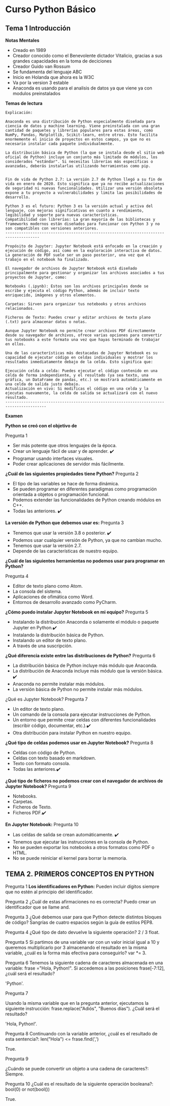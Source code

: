 # Curso Python Básico 



## Tema 1 Introducción 

**Notas Mentales**
- Creado en 1989 
- Creador conocido como el Benevolente dictador Vitalicio, gracias a sus grandes capacidades en la toma de deciciones 
- Creador Guido van Rossum 
- Se fundamenta del lenguaje ABC 
- Inicio en Holanda que ahora es la W3C
- Va por la version 3 estable 
- Anaconda es usando para el analisis de datos ya que viene ya con modulos preinstalados

**Temas de lectura** 

```
Explicación:

Anaconda es una distribución de Python especialmente diseñada para ciencia de datos y machine learning. Viene preinstalada con una gran cantidad de paquetes y librerías populares para estas áreas, como NumPy, Pandas, Matplotlib, Scikit-learn, entre otros. Esto facilita enormemente el inicio de proyectos en estos campos, ya que no es necesario instalar cada paquete individualmente.

La distribución básica de Python (la que se instala desde el sitio web oficial de Python) incluye un conjunto más limitado de módulos, los considerados "estándar". Si necesitas librerías más específicas o avanzadas, deberás instalarlas utilizando herramientas como pip.


Fin de vida de Python 2.7: La versión 2.7 de Python llegó a su fin de vida en enero de 2020. Esto significa que ya no recibe actualizaciones de seguridad ni nuevas funcionalidades. Utilizar una versión obsoleta expone a tu proyecto a vulnerabilidades y limita las posibilidades de desarrollo.

Python 3 es el futuro: Python 3 es la versión actual y activa del lenguaje, con mejoras significativas en cuanto a rendimiento, legibilidad y soporte para nuevas características.
Compatibilidad con librerías: La gran mayoría de las bibliotecas y frameworks modernos están diseñados para funcionar con Python 3 y no son compatibles con versiones anteriores.
-------------------------------------------------------------------------------------

Propósito de Jupyter: Jupyter Notebook está enfocado en la creación y ejecución de código, así como en la exploración interactiva de datos. La generación de PDF suele ser un paso posterior, una vez que el trabajo en el notebook ha finalizado.

El navegador de archivos de Jupyter Notebook está diseñado principalmente para gestionar y organizar los archivos asociados a tus proyectos de Jupyter, como:

Notebooks (.ipynb): Estos son los archivos principales donde se escribe y ejecuta el código Python, además de incluir texto enriquecido, imágenes y otros elementos.

Carpetas: Sirven para organizar tus notebooks y otros archivos relacionados.

Ficheros de Texto: Puedes crear y editar archivos de texto plano (.txt) para almacenar datos o notas.

Aunque Jupyter Notebook no permite crear archivos PDF directamente desde su navegador de archivos, ofrece varias opciones para convertir tus notebooks a este formato una vez que hayas terminado de trabajar en ellos.

Una de las características más destacadas de Jupyter Notebook es su capacidad de ejecutar código en celdas individuales y mostrar los resultados inmediatamente debajo de la celda. Esto significa que:

Ejecución celda a celda: Puedes ejecutar el código contenido en una celda de forma independiente, y el resultado (ya sea texto, una gráfica, un DataFrame de pandas, etc.) se mostrará automáticamente en una celda de salida justo debajo.
Actualización en vivo: Si modificas el código en una celda y la ejecutas nuevamente, la celda de salida se actualizará con el nuevo resultado.
----------------------------------------------------------------------------------------

```


**Examen**

**Python se creó con el objetivo de**

Pregunta 1 

- Ser más potente que otros lenguajes de la época.
- Crear un lenguaje fácil de usar y de aprender. ✔️
- Programar usando interfaces visuales.
- Poder crear aplicaciones de servidor más fácilmente.

**¿Cuál de las siguientes propiedades tiene Python?**
Pregunta 2

- El tipo de las variables se hace de forma dinámica.
- Se pueden programar en diferentes paradigmas como programación orientada a objetos o programación funcional.
- Podemos extender las funcionalidades de Python creando módulos en C++.
- Todas las anteriores. ✔️



**La versión de Python que debemos usar es:**
Pregunta 3 

- Tenemos que usar la versión 3.8 o posterior. ✔️
- Podemos usar cualquier versión de Python, ya que no cambian mucho.
- Tenemos que usar la versión 2.7.
- Depende de las características de nuestro equipo.


**¿Cuál de las siguientes herramientas no podemos usar para programar en Python?**

Pregunta 4

- Editor de texto plano como Atom.
- La consola del sistema.
- Aplicaciones de ofimática como Word.
- Entornos de desarrollo avanzado como PyCharm.


**¿Cómo puedo instalar Jupyter Notebook en mi equipo?**
Pregunta 5

- Instalando la distribución Anaconda o solamente el módulo o paquete Jupyter en Python.✔️
- Instalando la distribución básica de Python.
- Instalando un editor de texto plano.
- A través de una suscripción.

**¿Qué diferencia existe entre las distribuciones de Python?**
Pregunta 6

- La distribución básica de Python incluye más módulo que Anaconda.
- La distribución de Anaconda incluye más módulo que la versión básica. ✔️
- Anaconda no permite instalar más módulos.
- La versión básica de Python no permite instalar más módulos.

¿Qué es Jupyter Notebook?
Pregunta 7

- Un editor de texto plano.
- Un comando de la consola para ejecutar instrucciones de Python.
- Un entorno que permite crear celdas con diferentes funcionalidades (escribir código, documentar, etc.).✔️
- Otra distribución para instalar Python en nuestro equipo.

**¿Qué tipo de celdas podemos usar en Jupyter Notebook?**
Pregunta 8

- Celdas con código de Python.
- Celdas con texto basado en markdown.
- Texto con formato consola.
- Todas las anteriores.✔️

**¿Qué tipo de ficheros no podemos crear con el navegador de archivos de Jupyter Notebook?**
Pregunta 9

- Notebooks.
- Carpetas.
- Ficheros de Texto.
- Ficheros PDF.✔️


**En Jupyter Notebook:**
Pregunta 10

- Las celdas de salida se crean automáticamente. ✔️
- Tenemos que ejecutar las instrucciones en la consola de Python.
- No se pueden exportar los notebooks a otros formatos como PDF o HTML.
- No se puede reiniciar el kernel para borrar la memoria.



## TEMA 2. PRIMEROS CONCEPTOS EN PYTHON

Pregunta 1
**Los identificadores en Python:**
Pueden incluir dígitos siempre que no estén al principio del identificador.

Pregunta 2
¿Cuál de estas afirmaciones no es correcta?
Puedo crear un identificador que se llame and.

Pregunta 3
¿Qué debemos usar para que Python detecte distintos bloques de código?
Sangrías de cuatro espacios según la guía de estilos PEP8.

Pregunta 4
¿Qué tipo de dato devuelve la siguiente operación? 2 / 3
float.

Pregunta 5
Si partimos de una variable var con un valor inicial igual a 10 y queremos multiplicarlo por 3 almacenando el resultado en la misma variable, ¿cuál es la forma más efectiva para conseguirlo?
var *= 3.

Pregunta 6
Tenemos la siguiente cadena de caracteres almacenada en una variable: frase ="Hola, Python!". Si accedemos a las posiciones frase[-7:12], ¿cuál será el resultado?

'Python'.

Pregunta 7

Usando la misma variable que en la pregunta anterior, ejecutamos la siguiente instrucción: frase.replace("Adiós", "Buenos días"). ¿Cuál será el resultado?

'Hola, Python!'.

Pregunta 8
Continuando con la variable anterior, ¿cuál es el resultado de esta sentencia?: len("Hola") <= frase.find(',')

True.

Pregunta 9

¿Cuándo se puede convertir un objeto a una cadena de caracteres?:
Siempre.

Pregunta 10
¿Cuál es el resultado de la siguiente operación booleana?: bool(0) or not(bool())

True.


